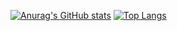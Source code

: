 [![Anurag's GitHub stats](https://github-readme-stats.vercel.app/api?username=omar0k&show_icons=true&theme=dracula)](https://github.com/anuraghazra/github-readme-stats)
[![Top Langs](https://github-readme-stats.vercel.app/api/top-langs/?username=omar0k&layout=compact&hide=Juypter%20Notebook&theme=dracula)](https://github.com/anuraghazra/github-readme-stats)

